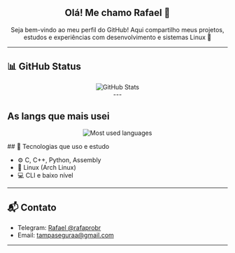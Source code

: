 <!-- <p align="center">
  <img src="https://github.com/el-rafa-dev.png" width="150" style="border-radius: 50%" alt="ElRafaDev Avatar">
</p> -->

<h2 align="center">Olá! Me chamo Rafael 👋</h2>
<p align="center">
  Seja bem-vindo ao meu perfil do GitHub! Aqui compartilho meus projetos, estudos e experiências com desenvolvimento e sistemas Linux 🐧
</p>

---

## 📊 GitHub Status

<p align="center">
  <img src="https://github-readme-stats.vercel.app/api?username=el-rafa-dev&theme=blueberry&show_icons=true&hide_border=false&count_private=true" alt="GitHub Stats" />
  <br>
---

## As langs que mais usei
<p align="center">
 <img src="https://github-readme-stats.vercel.app/api/top-langs/?username=el-rafa-dev&theme=blueberry&show_icons=true&hide_border=false&layout=compact" alt="Most used languages" />
</p>
## 🚀 Tecnologias que uso e estudo

- ⚙️ C, C++, Python, Assembly
- 🐧 Linux (Arch Linux)
- 💻 CLI e baixo nível

---

## 📬 Contato

- Telegram: [Rafael @rafaprobr](https://t.me/rafaprobr)
- Email: [tampaseguraa@gmail.com](mailto:tampaseguraa@gmail.com)

---